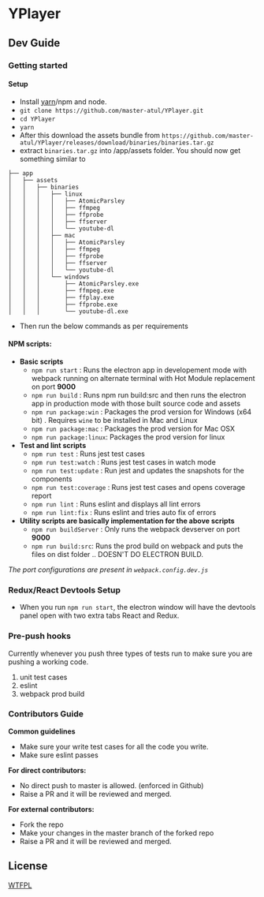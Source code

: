 # YPlayer

## Dev Guide
### Getting started
#### Setup
- Install [yarn](https://yarnpkg.com/en/docs/install)/npm and node.
- `git clone https://github.com/master-atul/YPlayer.git`
- `cd YPlayer`
- `yarn`
- After this download the assets bundle from `https://github.com/master-atul/YPlayer/releases/download/binaries/binaries.tar.gz`
- extract `binaries.tar.gz` into /app/assets folder.
You should now get something similar to
```
├── app
│   ├── assets
│   │   ├── binaries
│   │   │   ├── linux
│   │   │   │   ├── AtomicParsley
│   │   │   │   ├── ffmpeg
│   │   │   │   ├── ffprobe
│   │   │   │   ├── ffserver
│   │   │   │   └── youtube-dl
│   │   │   ├── mac
│   │   │   │   ├── AtomicParsley
│   │   │   │   ├── ffmpeg
│   │   │   │   ├── ffprobe
│   │   │   │   ├── ffserver
│   │   │   │   └── youtube-dl
│   │   │   └── windows
│   │   │       ├── AtomicParsley.exe
│   │   │       ├── ffmpeg.exe
│   │   │       ├── ffplay.exe
│   │   │       ├── ffprobe.exe
│   │   │       └── youtube-dl.exe
```
- Then run the below commands as per requirements

#### NPM scripts:
- **Basic scripts**
  - `npm run start` : Runs the electron app in developement mode with webpack running on alternate terminal with Hot Module replacement on port **9000**
  - `npm run build` : Runs npm run build:src and then runs the electron app in production mode with those built source code and assets
  - `npm run package:win` : Packages the prod version for Windows (x64 bit) . Requires `wine` to be installed in Mac and Linux
  - `npm run package:mac` : Packages the prod version for Mac OSX
  - `npm run package:linux`: Packages the prod version for linux
- **Test and lint scripts**
  - `npm run test` : Runs jest test cases
  - `npm run test:watch` : Runs jest test cases in watch mode
  - `npm run test:update` : Run jest and updates the snapshots for the components
  - `npm run test:coverage` : Runs jest test cases and opens coverage report
  - `npm run lint` : Runs eslint and displays all lint errors
  - `npm run lint:fix` : Runs eslint and tries auto fix of errors
- **Utility scripts are basically implementation for the above scripts**
  - `npm run buildServer` : Only runs the webpack devserver on port **9000**
  - `npm run build:src`: Runs the prod build on webpack and puts the files on dist folder .. DOESN'T DO ELECTRON BUILD.

*The port configurations are present in `webpack.config.dev.js`*

### Redux/React Devtools Setup
- When you run `npm run start`, the electron window will have the devtools panel open with two extra tabs React and Redux.

### Pre-push hooks
Currently whenever you push three types of tests run to make sure you are pushing a working code.
1. unit test cases
2. eslint
3. webpack prod build


### Contributors Guide
**Common guidelines**
- Make sure your write test cases for all the code you write.
- Make sure eslint passes

**For direct contributors:**
 - No direct push to master is allowed. (enforced in Github)
 - Raise a PR and it will be reviewed and merged.

**For external contributors:**
 - Fork the repo
 - Make your changes in the master branch of the forked repo
 - Raise a PR and it will be reviewed and merged.

## License

[WTFPL](LICENSE.md)
